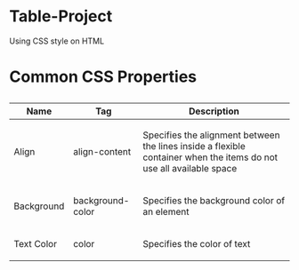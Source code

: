 # Table-Project
Using CSS style on HTML
<html>
  <head>
    <link href="styles.css" type="text/css" rel="stylesheet">
  </head>
  
  <body>
    <h1>Common CSS Properties</h1>
    <table>
      <tr>
        <thead><h2>
          <th scope="col">Name</th>
          <th scope="col">Tag</th>
          <th scope="col">Description</th>
          </h2></thead>
        </tr>
      <tr>
        <td class="data">Align</td>
        <td class="data">align-content</td>
        <td class="data"><p>Specifies the alignment between the lines inside a flexible container when the items do not use all available space</p></td>
      </tr>
        <tr>
        <td class="data">Background</td>
        <td class="data">background-color</td>
        <td class="data"><p>Specifies the background color of an element</p></td>
      </tr>
        <tr>
        <td class="data">Text Color</td>
        <td class="data">color</td>
        <td class="data"><p>Specifies the color of text</p></td>
      </tr>
    </table>
    
  </body>

</html>

